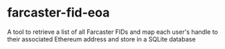 # farcaster-fid-eoa
A tool to retrieve a list of all Farcaster FIDs and map each user's handle to their associated Ethereum address and store in a SQLite database
